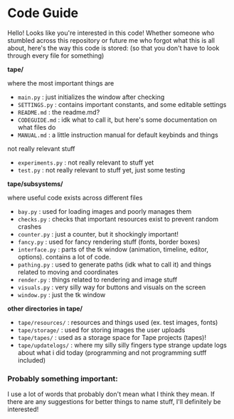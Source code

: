 # Code Guide

Hello! Looks like you're interested in this code! Whether someone who stumbled across this repository or future me who forgot what this is all about, here's the way this code is stored: (so that you don't have to look through every file for something)

**tape/** 

where the most important things are
- `main.py` : just initializes the window after checking
- `SETTINGS.py` : contains important constants, and some editable settings
- `README.md` : the readme.md?
- `CODEGUIDE.md` : idk what to call it, but here's some documentation on what files do
- `MANUAL.md` : a little instruction manual for default keybinds and things

not really relevant stuff
- `experiments.py` : not really relevant to stuff yet
- `test.py` : not really relevant to stuff yet, just some testing


**tape/subsystems/** 

where useful code exists across different files
- `bay.py` : used for loading images and poorly manages them
- `checks.py` : checks that important resources exist to prevent random crashes
- `counter.py` : just a counter, but it shockingly important!
- `fancy.py` : used for fancy rendering stuff (fonts, border boxes)
- `interface.py` : parts of the tk window (animation, timeline, editor, options). contains a lot of code.
- `pathing.py` : used to generate paths (idk what to call it) and things related to moving and coordinates
- `render.py` : things related to rendering and image stuff
- `visuals.py` : very silly way for buttons and visuals on the screen
- `window.py` : just the tk window

**other directories in tape/**
- `tape/resources/` : resources and things used (ex. test images, fonts)
- `tape/storage/` : used for storing images the user uploads
- `tape/tapes/` : used as a storage space for Tape projects (tapes)!
- `tape/updatelogs/` : where my silly silly fingers type strange update logs about what i did today (programming and not programming sutff included)

### Probably something important:

I use a lot of words that probably don't mean what I think they mean. If there are any suggestions for better things to name stuff, I'll definitely be interested! 